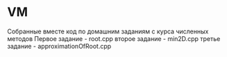 # VM

Собранные вместе код по домашним заданиям с курса численных методов 
Первое задание - root.cpp
второе задание - min2D.cpp
третье задание - approximationOfRoot.cpp 

